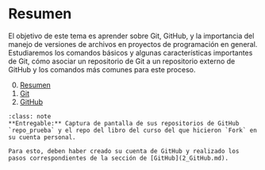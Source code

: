 # Resumen

El objetivo de este tema es aprender sobre Git, GitHub, y la importancia del manejo de versiones de archivos en proyectos de programación en general. Estudiaremos los comandos básicos y algunas características importantes de Git, cómo asociar un repositorio de Git a un repositorio externo de GitHub y los comandos más comunes para este proceso. 

0. [Resumen](0_Resumen.md)
1. [Git](1_Git.md)
2. [GitHub](2_GitHub.md)

```{admonition} Deber
:class: note
**Entregable:** Captura de pantalla de sus repositorios de GitHub `repo_prueba` y el repo del libro del curso del que hicieron `Fork` en su cuenta personal. 

Para esto, deben haber creado su cuenta de GitHub y realizado los pasos correspondientes de la sección de [GitHub](2_GitHub.md). 
```